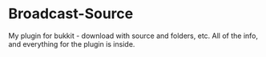 Broadcast-Source
================

My plugin for bukkit - download with source and folders, etc.
All of the info, and everything for the plugin is inside.